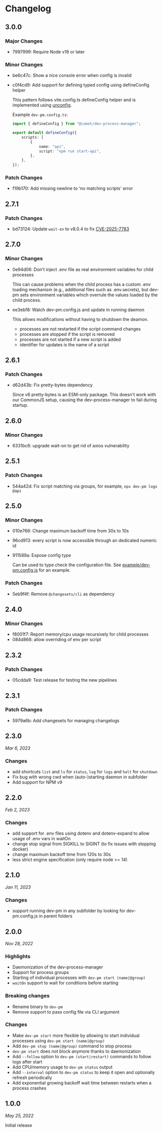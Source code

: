 # Changelog

## 3.0.0

### Major Changes

-   7997999: Require Node v18 or later

### Minor Changes

-   be6c47c: Show a nice console error when config is invalid
-   c0f4cd9: Add support for defining typed config using defineConfig helper

    This pattern follows vite.config.ts defineConfig helper and is implemented using [unconfig](https://github.com/antfu-collective/unconfig).

    Example `dev-pm.config.ts`:

    ```ts
    import { defineConfig } from "@comet/dev-process-manager";

    export default defineConfig({
        scripts: [
            {
                name: "api",
                script: "npm run start-api",
            },
        ],
    });
    ```

### Patch Changes

-   f19b170: Add missing newline to 'no matching scripts' error

## 2.7.1

### Patch Changes

-   bd73124: Update `wait-on` to v8.0.4 to fix [CVE-2025-7783](https://github.com/advisories/GHSA-fjxv-7rqg-78g4)

## 2.7.0

### Minor Changes

-   0e94d06: Don't inject .env file as real environment variables for child processes

    This can cause problems when the child process has a custom .env loading mechanism (e.g., additional files such as .env.secrets), but dev-pm sets environment variables which overrule the values loaded by the child process.

-   ee3ebf8: Watch dev-pm.config.js and update in running daemon

    This allows modifications without having to shutdown the deamon.

    -   processes are not restarted if the script command changes
    -   processes are stopped if the script is removed
    -   processes are not started if a new script is added
    -   identifier for updates is the name of a script

## 2.6.1

### Patch Changes

-   d62d43b: Fix pretty-bytes dependency

    Since v6 pretty-bytes is an ESM-only package.
    This doesn't work with our CommonJS setup, causing the dev-process-manager to fail during startup.

## 2.6.0

### Minor Changes

-   6331bc6: upgrade wait-on to get rid of axios vulnerability

## 2.5.1

### Patch Changes

-   544a42d: Fix script matching via groups, for example, `npx dev-pm logs @api`

## 2.5.0

### Minor Changes

-   010e766: Change maximum backoff time from 30s to 10s
-   96cd913: every script is now accessible through an dedicated numeric id
-   911589a: Expose config type

    Can be used to type check the configuration file. See [example/dev-pm.config.js](example/dev-pm.config.js) for an example.

### Patch Changes

-   5eb9f4f: Remove `@changesets/cli` as dependency

## 2.4.0

### Minor Changes

-   f8001f7: Report memory/cpu usage recursively for child processes
-   084d868: allow overriding of env per script

## 2.3.2

### Patch Changes

-   05cdda9: Test release for testing the new pipelines

## 2.3.1

### Patch Changes

-   5979a6b: Add changesets for managing changelogs

## 2.3.0

_Mar 6, 2023_

### Changes

-   add shortcuts `list` and `ls` for `status`, `log` for `logs` and `halt` for `shutdown`
-   Fix bug with wrong cwd when (auto-)starting daemon in subfolder
-   Add support for NPM v9

## 2.2.0

_Feb 2, 2023_

### Changes

-   add support for .env files using dotenv and dotenv-expand to allow usage of .env vars in waitOn
-   change stop signal from SIGKILL to SIGINT (to fix issues with stopping docker)
-   change maximum backoff time from 120s to 30s
-   less strict engine specification (only require node >= 14)

## 2.1.0

_Jan 11, 2023_

### Changes

-   support running dev-pm in any subfolder by looking for dev-pm.config.js in parent folders

## 2.0.0

_Nov 28, 2022_

### Highlights

-   Daemonization of the dev-process-manager
-   Support for process groups
-   Starting of individual processes with `dev-pm start (name|@group)`
-   `waitOn` support to wait for conditions before starting

### Breaking changes

-   Rename binary to `dev-pm`
-   Remove support to pass config file via CLI argument

### Changes

-   Make `dev-pm start` more flexible by allowing to start individual processes using `dev-pm start (name|@group)`
-   Add `dev-pm stop (name|@group)` command to stop process
-   `dev-pm start` does not block anymore thanks to daemonization
-   Add `--follow` option to `dev-pm (start|restart)` commands to follow logs after start
-   Add CPU/memory usage to `dev-pm status` output
-   Add `--interval` option to `dev-pm status` to keep it open and optionally refresh periodically
-   Add exponential growing backoff wait time between restarts when a process crashes

## 1.0.0

_May 25, 2022_

Initial release
